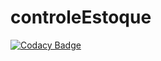 # controleEstoque
[![Codacy Badge](https://api.codacy.com/project/badge/Grade/673f006672364c578d1a9c1822281e1e)](https://app.codacy.com/app/eduardo.gf/controleEstoque?utm_source=github.com&utm_medium=referral&utm_content=eduardoferrari01/controleEstoque&utm_campaign=Badge_Grade_Dashboard)